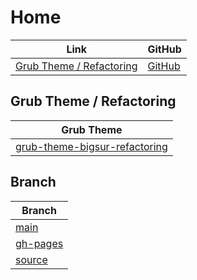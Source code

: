 

# Home

| Link | GitHub |
| ---- | ------ |
| [Grub Theme / Refactoring](https://samwhelp.github.io/grub-theme-refactoring/) | [GitHub](https://github.com/samwhelp/grub-theme-refactoring) |


## Grub Theme / Refactoring

| Grub Theme |
| ----------- |
| [grub-theme-bigsur-refactoring](https://github.com/samwhelp/grub-theme-refactoring/tree/main/refactoring/grub-theme/themes/grub-theme-bigsur-refactoring) |


## Branch

| Branch |
| --- |
| [main](https://github.com/samwhelp/grub-theme-refactoring/tree/main) |
| [gh-pages](https://github.com/samwhelp/grub-theme-refactoring/tree/gh-pages) |
| [source](https://github.com/samwhelp/grub-theme-refactoring/tree/source) |
